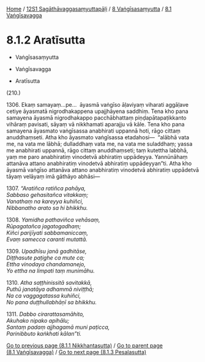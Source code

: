 
[Home](/) / [12S1 Sagāthāvaggasaṃyuttapāḷi](../...md) / [8 Vaṅgīsasaṃyutta](...md) / [8.1 Vaṅgīsavagga](../12S1/8/8.1.md)

# 8.1.2 Aratīsutta

* Vaṅgīsasaṃyutta

* Vaṅgīsavagga

* Aratīsutta

(210.)

1306\. Ekaṃ samayaṃ…pe…  āyasmā vaṅgīso āḷaviyaṃ viharati aggāḷave cetiye āyasmatā nigrodhakappena upajjhāyena saddhiṃ. Tena kho pana samayena āyasmā nigrodhakappo pacchābhattaṃ piṇḍapātapaṭikkanto vihāraṃ pavisati, sāyaṃ vā nikkhamati aparajju vā kāle. Tena kho pana samayena āyasmato vaṅgīsassa anabhirati uppannā hoti, rāgo cittaṃ anuddhaṃseti. Atha kho āyasmato vaṅgīsassa etadahosi—  “alābhā vata me, na vata me lābhā; dulladdhaṃ vata me, na vata me suladdhaṃ; yassa me anabhirati uppannā, rāgo cittaṃ anuddhaṃseti; taṃ kutettha labbhā, yaṃ me paro anabhiratiṃ vinodetvā abhiratiṃ uppādeyya. Yannūnāhaṃ attanāva attano anabhiratiṃ vinodetvā abhiratiṃ uppādeyyan”ti. Atha kho āyasmā vaṅgīso attanāva attano anabhiratiṃ vinodetvā abhiratiṃ uppādetvā tāyaṃ velāyaṃ imā gāthāyo abhāsi—

1307\. _“Aratiñca ratiñca pahāya,_  
_Sabbaso gehasitañca vitakkaṃ;_  
_Vanathaṃ na kareyya kuhiñci,_  
_Nibbanatho arato sa hi bhikkhu._  


1308\. _Yamidha pathaviñca vehāsaṃ,_  
_Rūpagatañca jagatogadhaṃ;_  
_Kiñci parijīyati sabbamaniccaṃ,_  
_Evaṃ samecca caranti mutattā._  


1309\. _Upadhīsu janā gadhitāse,_  
_Diṭṭhasute paṭighe ca mute ca;_  
_Ettha vinodaya chandamanejo,_  
_Yo ettha na limpati taṃ munimāhu._  


1310\. _Atha saṭṭhinissitā savitakkā,_  
_Puthū janatāya adhammā niviṭṭhā;_  
_Na ca vaggagatassa kuhiñci,_  
_No pana duṭṭhullabhāṇī sa bhikkhu._  


1311\. _Dabbo cirarattasamāhito,_  
_Akuhako nipako apihālu;_  
_Santaṃ padaṃ ajjhagamā muni paṭicca,_  
_Parinibbuto kaṅkhati kālan”ti._  


[Go to previous page (8.1.1 Nikkhantasutta)](8.1.1.md) / [Go to parent page (8.1 Vaṅgīsavagga)](../12S1/8/8.1.md) / [Go to next page (8.1.3 Pesalasutta)](8.1.3.md)


